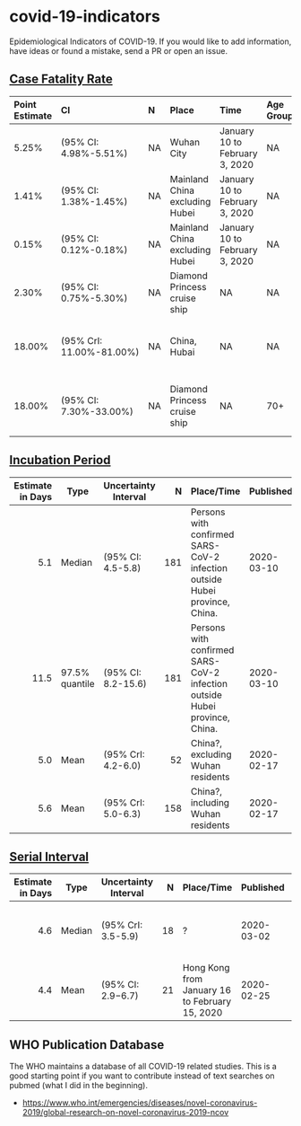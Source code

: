 
<!-- README.md is generated from README.Rmd. Please edit that file -->

# covid-19-indicators

Epidemiological Indicators of COVID-19. If you would like to add
information, have ideas or found a mistake, send a PR or open an issue.

## [Case Fatality Rate](https://en.wikipedia.org/wiki/Case_fatality_rate)

| Point Estimate | CI                       | N  | Place                          | Time                           | Age Group | Published  | Reference                                                                                                                                                                             |
| :------------- | :----------------------- | :- | :----------------------------- | :----------------------------- | :-------- | :--------- | :------------------------------------------------------------------------------------------------------------------------------------------------------------------------------------ |
| 5.25%          | (95% CI: 4.98%-5.51%)    | NA | Wuhan City                     | January 10 to February 3, 2020 | NA        | 2020-03-10 | [(Yang et al., 2020), Ann Transl Med.](https://www.ncbi.nlm.nih.gov/pubmed/32168464)                                                                                                  |
| 1.41%          | (95% CI: 1.38%-1.45%)    | NA | Mainland China excluding Hubei | January 10 to February 3, 2020 | NA        | 2020-03-10 | [(Yang et al., 2020), Ann Transl Med.](https://www.ncbi.nlm.nih.gov/pubmed/32168464)                                                                                                  |
| 0.15%          | (95% CI: 0.12%-0.18%)    | NA | Mainland China excluding Hubei | January 10 to February 3, 2020 | NA        | 2020-03-10 | [(Yang et al., 2020), Ann Transl Med.](https://www.ncbi.nlm.nih.gov/pubmed/32168464)                                                                                                  |
| 2.30%          | (95% CI: 0.75%-5.30%)    | NA | Diamond Princess cruise ship   | NA                             | NA        | 2020-03-05 | [(Russel et al., 2020), LSHTM](https://cmmid.github.io/topics/covid19/severity/diamond_cruise_cfr_estimates.html)                                                                     |
| 18.00%         | (95% CrI: 11.00%-81.00%) | NA | China, Hubai                   | NA                             | NA        | 2020-02-10 | [Imperial College LondonCOVID-19 Response Team](https://www.imperial.ac.uk/media/imperial-college/medicine/sph/ide/gida-fellowships/Imperial-College-COVID19-severity-10-02-2020.pdf) |
| 18.00%         | (95% CI: 7.30%-33.00%)   | NA | Diamond Princess cruise ship   | NA                             | 70+       | 2020-03-05 | [Imperial College LondonCOVID-19 Response Team](https://www.imperial.ac.uk/media/imperial-college/medicine/sph/ide/gida-fellowships/Imperial-College-COVID19-severity-10-02-2020.pdf) |

## [Incubation Period](https://en.wikipedia.org/wiki/Incubation_period)

| Estimate in Days | Type           | Uncertainty Interval |   N | Place/Time                                                                 | Published  | Reference                                                                             |
| ---------------: | -------------- | -------------------- | --: | -------------------------------------------------------------------------- | ---------- | ------------------------------------------------------------------------------------- |
|              5.1 | Median         | (95% CI: 4.5-5.8)    | 181 | Persons with confirmed SARS-CoV-2 infection outside Hubei province, China. | 2020-03-10 | [(Lauer et al., 2020), Ann Intern Med.](https://www.ncbi.nlm.nih.gov/pubmed/32150748) |
|             11.5 | 97.5% quantile | (95% CI: 8.2-15.6)   | 181 | Persons with confirmed SARS-CoV-2 infection outside Hubei province, China. | 2020-03-10 | [(Lauer et al., 2020), Ann Intern Med.](https://www.ncbi.nlm.nih.gov/pubmed/32150748) |
|              5.0 | Mean           | (95% CrI: 4.2-6.0)   |  52 | China?, excluding Wuhan residents                                          | 2020-02-17 | [(Linton et al., 2020), J. Clin. Med..](https://www.mdpi.com/2077-0383/9/2/538)       |
|              5.6 | Mean           | (95% CrI: 5.0-6.3)   | 158 | China?, including Wuhan residents                                          | 2020-02-17 | [(Linton et al., 2020), J. Clin. Med..](https://www.mdpi.com/2077-0383/9/2/538)       |

## [Serial Interval](https://en.wikipedia.org/wiki/Serial_interval)

| Estimate in Days | Type   | Uncertainty Interval |  N | Place/Time                                     | Published  | Reference                                                                                                  |
| ---------------: | ------ | -------------------- | -: | ---------------------------------------------- | ---------- | ---------------------------------------------------------------------------------------------------------- |
|              4.6 | Median | (95% CrI: 3.5-5.9)   | 18 | ?                                              | 2020-03-02 | [(Nishiura et al., 2020), Int J Infect Dis.](https://www.ncbi.nlm.nih.gov/pubmed/32145466)                 |
|              4.4 | Mean   | (95% CI: 2.9−6.7)    | 21 | Hong Kong from January 16 to February 15, 2020 | 2020-02-25 | [(Zhao et al., 2020), medrxiv](https://www.medrxiv.org/content/10.1101/2020.02.21.20026559v1.article-info) |

## WHO Publication Database

The WHO maintains a database of all COVID-19 related studies. This is a
good starting point if you want to contribute instead of text searches
on pubmed (what I did in the beginning).

  - <https://www.who.int/emergencies/diseases/novel-coronavirus-2019/global-research-on-novel-coronavirus-2019-ncov>
